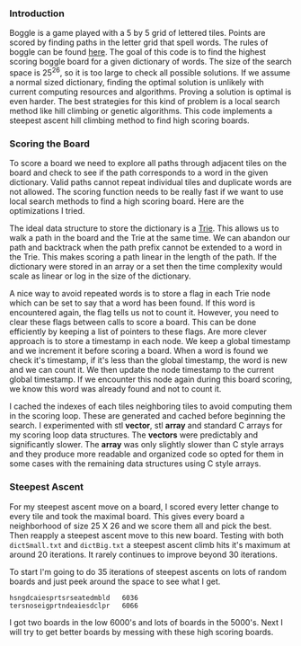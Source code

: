 ### Introduction

Boggle is a game played with a 5 by 5 grid of lettered tiles. Points are scored by finding paths in the letter grid that spell words. The rules of boggle can be found [here](https://en.wikipedia.org/wiki/Boggle). The goal of this code is to find the highest scoring boggle board for a given dictionary of words. The size of the search space is $25^26$, so it is too large to check all possible solutions. If we assume a normal sized dictionary, finding the optimal solution is unlikely with current computing resources and algorithms. Proving a solution is optimal is even harder. The best strategies for this kind of problem is a local search method like hill climbing or genetic algorithms. This code implements a steepest ascent hill climbing method to find high scoring boards.

### Scoring the Board

To score a board we need to explore all paths through adjacent tiles on the board and check to see if the path corresponds to a word in the given dictionary. Valid paths cannot repeat individual tiles and duplicate words are not allowed. The scoring function needs to be really fast if we want to use local search methods to find a high scoring board. Here are the optimizations I tried.

The ideal data structure to store the dictionary is a [Trie](https://en.wikipedia.org/wiki/Trie). This allows us to walk a path in the board and the Trie at the same time. We can abandon our path and backtrack when the path prefix cannot be extended to a word in the Trie. This makes scoring a path linear in the length of the path. If the dictionary were stored in an array or a set then the time complexity would scale as linear or log in the size of the dictionary.

A nice way to avoid repeated words is to store a flag in each Trie node which can be set to say that a word has been found. If this word is encountered again, the flag tells us not to count it. However, you need to clear these flags between calls to score a board. This can be done efficiently by keeping a list of pointers to these flags. Are more clever approach is to store a timestamp in each node. We keep a global timestamp and we increment it before scoring a board. When a word is found we check it's timestamp, if it's less than the global timestamp, the word is new and we can count it. We then update the node timestamp to the current global timestamp. If we encounter this node again during this board scoring, we know this word was already found and not to count it.

I cached the indexes of each tiles neighboring tiles to avoid computing them in the scoring loop. These are generated and cached before beginning the search. I experimented with stl **vector**, stl **array** and standard C arrays for my scoring loop data structures. The **vectors** were predictably and significantly slower. The **array** was only slightly slower than C style arrays and they produce more readable and organized code so opted for them in some cases with the remaining data structures using C style arrays.

### Steepest Ascent

For my steepest ascent move on a board, I scored every letter change to every tile and took the maximal board. This gives every board a neighborhood of size 25 X 26 and we score them all and pick the best. Then reapply a steepest ascent move to this new board. Testing with both `dictSmall.txt` and `dictBig.txt` a steepest ascent climb hits it's maximum at around 20 iterations. It rarely continues to improve beyond 30 iterations.

To start I'm going to do 35 iterations of steepest ascents on lots of random boards and just peek around the space to see what I get.

```
hsngdcaiesprtsrseatedmbld	6036
tersnoseigprtndeaiesdclpr	6066
```

I got two boards in the low 6000's and lots of boards in the 5000's. Next I will try to get better boards by messing with these high scoring boards.
